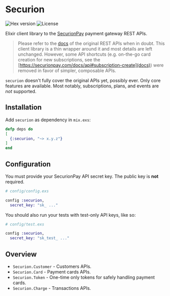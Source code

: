 # Securion

![Hex version](https://img.shields.io/hexpm/v/securion)
![License](https://img.shields.io/github/license/neysofu/securion)

Elixir client library to the [SecurionPay](https://securionpay.com) payment
gateway REST APIs.

> Please refer to the [docs](https://securionpay.com/docs/api) of the original REST
> APIs when in doubt. This client library is a thin wrapper around it and
> most details are left unchanged.
> However, some API shortcuts (e.g. on-the-go card creation for new
> subscriptions, see the
> [https://securionpay.com/docs/api#subscription-create](docs))
> were removed in favor of simpler, composable APIs.

`securion` doesn't fully cover the original APIs yet, possibly ever. Only
core features are available. Most notably, subscriptions, plans, and events
are _not_ supported.

## Installation

Add `securion` as dependency in `mix.exs`:

```elixir
defp deps do
[
  {:securion, "~> x.y.z"}
]
end
```

## Configuration

You must provide your SecurionPay API secret key. The public key is **not** required.

```elixir
# config/config.exs

config :securion,
  secret_key: "sk_ ..."
```

You should also run your tests with test-only API keys, like so:

```elixir
# config/test.exs

config :securion,
  secret_key: "sk_test_ ..."
```

## Overview

- `Securion.Customer` - Customers APIs.
- `Securion.Card` - Payment cards APIs.
- `Securion.Token` - One-time only tokens for safely handling payment
  cards.
- `Securion.Charge` - Transactions APIs.
